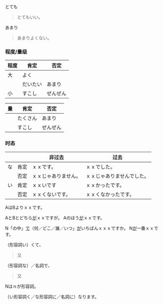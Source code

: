 とても
>とてもいい。

あまり
>あまりよくない。

### 程度/量级

| 程度 | 肯定     | 否定     |
| ---- | -------- | -------- |
| 大   | よく     |          |
|      | だいたい | あまり   |
| 小   | すこし   | ぜんぜん |


| 量   | 肯定     | 否定     |
| ---- | -------- | -------- |
|      | たくさん | あまり   |
|      | すこし   | ぜんぜん |

### 时态
|      |      | 非过去               | 过去                       |
| ---- | ---- | -------------------- | -------------------------- |
| な   | 肯定 | ｘｘです。           | ｘｘでした。               |
|      | 否定 | ｘｘじゃありません。 | ｘｘじゃありませんでした。 |
| い   | 肯定 | ｘｘいです           | ｘｘかったです。           |
|      | 否定 | ｘｘくないです。     | ｘｘくなかったです。       |



AはBよりｘｘです。

AとBとどちら[が](が.md)ｘｘですが。
Aのほう[が](が.md)ｘｘです。

N「の中」[で](で.md)（何／どこ／誰／いつ」[が](が.md)いちばんｘｘｘですか。
N[が](が.md)一番ｘｘです。


（形容詞い）くて、
> 又

（形容詞な）／名詞で、
> 又


Nはｎが形容詞。

（い形容詞く／な形容詞に／名詞に）なります。